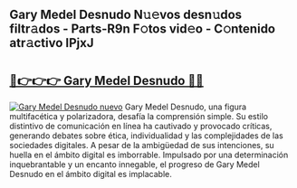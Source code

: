 ## Gary Medel Desnudo N𝚞𝚎vos desn𝚞dos filtr𝚊dos - Parts-R9n F𝚘tos vid𝚎o - C𝚘ntenido atr𝚊ctivo IPjxJ

# <h2><a href="http://mb89kh.tromn.icu/?c=Gary+Medel+Desnudo">🔗👉👉👉 Gary Medel Desnudo 🔗🔗</a></h2>

[![Gary Medel Desnudo nuevo](https://i.imgur.com/pEAQMta.gif)](http://mb89kh.tromn.icu/?c=Gary+Medel+Desnudo)
Gary Medel Desnudo, una figura multifacética y polarizadora, desafía la comprensión simple. Su estilo distintivo de comunicación en línea ha cautivado y provocado críticas, generando debates sobre ética, individualidad y las complejidades de las sociedades digitales. A pesar de la ambigüedad de sus intenciones, su huella en el ámbito digital es imborrable. Impulsado por una determinación inquebrantable y un encanto innegable, el progreso de Gary Medel Desnudo en el ámbito digital es implacable.
